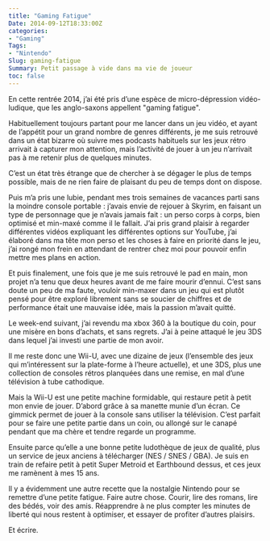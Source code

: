 ```yaml
---
title: "Gaming Fatigue"
Date: 2014-09-12T18:33:00Z
categories: 
- "Gaming"
Tags: 
- "Nintendo"
Slug: gaming-fatigue
Summary: Petit passage à vide dans ma vie de joueur
toc: false
---
```


En cette rentrée 2014, j’ai été pris d’une espèce de micro-dépression vidéo-ludique, que les anglo-saxons appellent "gaming fatigue".

Habituellement toujours partant pour me lancer dans un jeu vidéo, et ayant de l’appétit pour un grand nombre de genres différents, je me suis retrouvé dans un état bizarre où suivre mes podcasts habituels sur les jeux rétro arrivait à capturer mon attention, mais l’activité de jouer à un jeu n’arrivait pas à me retenir plus de quelques minutes.

C’est un état très étrange que de chercher à se dégager le plus de temps possible, mais de ne rien faire de plaisant du peu de temps dont on dispose.

Puis m’a pris une lubie, pendant mes trois semaines de vacances parti sans la moindre console portable : j’avais envie de rejouer à Skyrim, en faisant un type de personnage que je n’avais jamais fait : un perso corps à corps, bien optimisé et min-maxé comme il le fallait. J’ai pris grand plaisir à regarder différentes vidéos expliquant les différentes options sur YouTube, j’ai élaboré dans ma tête mon perso et les choses à faire en priorité dans le jeu, j’ai rongé mon frein en attendant de rentrer chez moi pour pouvoir enfin mettre mes plans en action.

Et puis finalement, une fois que je me suis retrouvé le pad en main, mon projet n’a tenu que deux heures avant de me faire mourir d’ennui. C’est sans doute un peu de ma faute, vouloir min-maxer dans un jeu qui est plutôt pensé pour être exploré librement sans se soucier de chiffres et de performance était une mauvaise idée, mais la passion m’avait quitté.

Le week-end suivant, j’ai revendu ma xbox 360 à la boutique du coin, pour une misère en bons d’achats, et sans regrets. J’ai à peine attaqué le jeu 3DS dans lequel j’ai investi une partie de mon avoir.

Il me reste donc une Wii-U, avec une dizaine de jeux (l’ensemble des jeux qui m’intéressent sur la plate-forme à l’heure actuelle), et une 3DS, plus une collection de consoles rétros planquées dans une remise, en mal d’une télévision à tube cathodique.

Mais la Wii-U est une petite machine formidable, qui restaure petit à petit mon envie de jouer.
D’abord grâce à sa manette munie d’un écran. Ce gimmick permet de jouer à la console sans utiliser la télévision. C’est parfait pour se faire une petite partie dans un coin, ou allongé sur le canapé pendant que ma chère et tendre regarde un programme.

Ensuite parce qu’elle a une bonne petite ludothèque de jeux de qualité, plus un service de jeux anciens à télécharger (NES / SNES / GBA). Je suis en train de refaire petit à petit Super Metroid et Earthbound dessus, et ces jeux me ramènent à mes 15 ans.

Il y a évidemment une autre recette que la nostalgie Nintendo pour se remettre d’une petite fatigue. Faire autre chose. Courir, lire des romans, lire des bédés, voir des amis. Réapprendre à ne plus compter les minutes de liberté qui nous restent à optimiser, et essayer de profiter d’autres plaisirs.

Et écrire.
